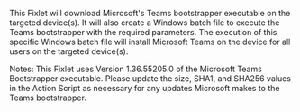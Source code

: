 This Fixlet will download Microsoft's Teams bootstrapper executable on the targeted device(s). 
It will also create a Windows batch file to execute the Teams bootstrapper with the required parameters. 
The execution of this specific Windows batch file will install Microsoft Teams on the device for all users on the targeted device(s).

Notes: This Fixlet uses Version 1.36.55205.0 of the Microsoft Teams Bootstrapper executable. Please update the size, SHA1, and SHA256 values in the Action Script as necessary for any updates Microsoft makes to the Teams bootstrapper.
